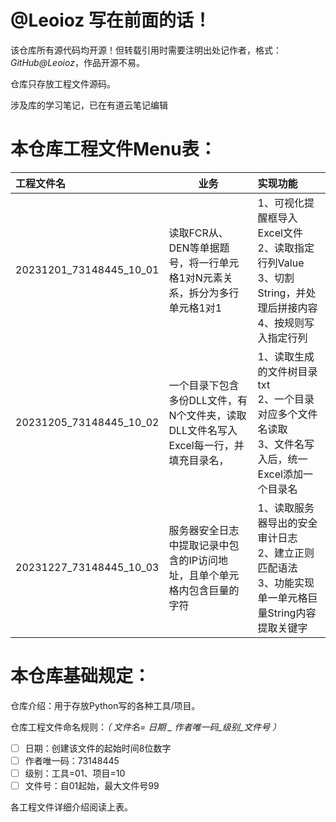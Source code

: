 # @Leoioz 写在前面的话！

该仓库所有源代码均开源！但转载引用时需要注明出处记作者，格式：*GitHub@Leoioz*，作品开源不易。

仓库只存放工程文件源码。

涉及库的学习笔记，已在有道云笔记编辑

# 本仓库工程文件Menu表：

| 工程文件名              | 业务                                                                                 | 实现功能                                                                                                               |
| :---------------------- | ------------------------------------------------------------------------------------ | :--------------------------------------------------------------------------------------------------------------------- |
| 20231201_73148445_10_01 | 读取FCR从、DEN等单据题号，将一行单元格1对N元素关系，拆分为多行单元格1对1             | 1、可视化提醒框导入Excel文件<br />2、读取指定行列Value<br />3、切割String，并处理后拼接内容<br />4、按规则写入指定行列 |
| 20231205_73148445_10_02 | 一个目录下包含多份DLL文件，有N个文件夹，读取DLL文件名写入Excel每一行，并填充目录名， | 1、读取生成的文件树目录txt<br />2、一个目录对应多个文件名读取<br />3、文件名写入后，统一Excel添加一个目录名            |
| 20231227_73148445_10_03 | 服务器安全日志中提取记录中包含的IP访问地址，且单个单元格内包含巨量的字符             | 1、读取服务器导出的安全审计日志<br />2、建立正则匹配语法<br />3、功能实现单一单元格巨量String内容提取关键字            |


# 本仓库基础规定：

仓库介绍：用于存放Python写的各种工具/项目。

仓库工程文件命名规则：*（ 文件名=  日期 _ 作者唯一码_级别_文件号 ）*

* [ ] 日期：创建该文件的起始时间8位数字
* [ ] 作者唯一码：73148445
* [ ] 级别：工具=01、项目=10
* [ ] 文件号：自01起始，最大文件号99

各工程文件详细介绍阅读上表。
